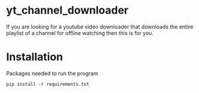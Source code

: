 # yt_channel_downloader
If you are looking for a youtube video downloader that downloads the entire playlist of a channel for offline watching then this is for you.

# Installation
Packages needed to run the program

 ```
 pip install -r requirements.txt
 ``` 
